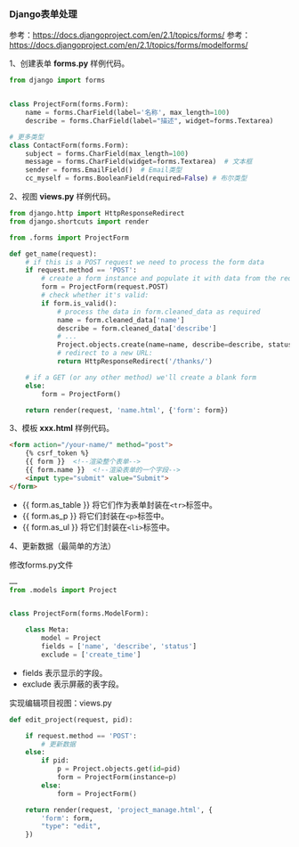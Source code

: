 
### Django表单处理

参考：https://docs.djangoproject.com/en/2.1/topics/forms/
参考：https://docs.djangoproject.com/en/2.1/topics/forms/modelforms/


1、创建表单 __forms.py__ 样例代码。

```python
from django import forms


class ProjectForm(forms.Form):
    name = forms.CharField(label='名称', max_length=100)
    describe = forms.CharField(label="描述", widget=forms.Textarea)

# 更多类型
class ContactForm(forms.Form):
    subject = forms.CharField(max_length=100) 
    message = forms.CharField(widget=forms.Textarea)  # 文本框
    sender = forms.EmailField()  # Email类型
    cc_myself = forms.BooleanField(required=False) # 布尔类型
```

2、视图 __views.py__ 样例代码。

```python
from django.http import HttpResponseRedirect
from django.shortcuts import render

from .forms import ProjectForm

def get_name(request):
    # if this is a POST request we need to process the form data
    if request.method == 'POST':
        # create a form instance and populate it with data from the request:
        form = ProjectForm(request.POST)
        # check whether it's valid:
        if form.is_valid():
            # process the data in form.cleaned_data as required
            name = form.cleaned_data['name']
            describe = form.cleaned_data['describe']
            # ... 
            Project.objects.create(name=name, describe=describe, status=status)
            # redirect to a new URL:
            return HttpResponseRedirect('/thanks/')

    # if a GET (or any other method) we'll create a blank form
    else:
        form = ProjectForm()

    return render(request, 'name.html', {'form': form})
```

3、模板 __xxx.html__ 样例代码。

```html
<form action="/your-name/" method="post">
    {% csrf_token %}
    {{ form }}  <!--渲染整个表单-->
    {{ form.name }}  <!--渲染表单的一个字段-->
    <input type="submit" value="Submit">
</form>
```

* {{ form.as_table }} 将它们作为表单封装在```<tr>```标签中。
* {{ form.as_p }} 将它们封装在```<p>```标签中。
* {{ form.as_ul }} 将它们封装在```<li>```标签中。


4、更新数据（最简单的方法）

修改forms.py文件

```python
……
from .models import Project


class ProjectForm(forms.ModelForm):

    class Meta:
        model = Project
        fields = ['name', 'describe', 'status']
        exclude = ['create_time']

```
* fields 表示显示的字段。
* exclude 表示屏蔽的表字段。

实现编辑项目视图：views.py 

```python
def edit_project(request, pid):

    if request.method == 'POST':
        # 更新数据
    else:
        if pid:
            p = Project.objects.get(id=pid)
            form = ProjectForm(instance=p)
        else:
            form = ProjectForm()

    return render(request, 'project_manage.html', {
        'form': form,
        "type": "edit",
    })
```
